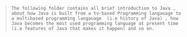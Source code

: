 > ` The following folder contains all brief introduction to Java , about how Java is built from a tv-based Programming langauage to a multibased programming langauage  (i.e history of Java) , how Java becomes the most used programming language at present time (i.e features of Java that makes it happen) and so on. `